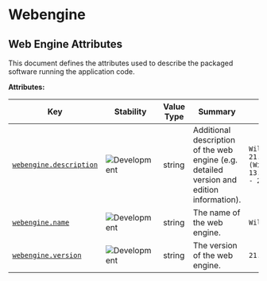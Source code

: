 <!-- NOTE: THIS FILE IS AUTOGENERATED. DO NOT EDIT BY HAND. -->
<!-- see templates/registry/markdown/attribute_namespace.md.j2 -->

# Webengine

## Web Engine Attributes

This document defines the attributes used to describe the packaged software running the application code.

**Attributes:**

| Key | Stability | Value Type | Summary | Example Values |
|---|---|---|---|---|
| <a id="webengine-description" href="#webengine-description">`webengine.description`</a> | ![Development](https://img.shields.io/badge/-development-blue) | string | Additional description of the web engine (e.g. detailed version and edition information). | `WildFly Full 21.0.0.Final (WildFly Core 13.0.1.Final) - 2.2.2.Final` |
| <a id="webengine-name" href="#webengine-name">`webengine.name`</a> | ![Development](https://img.shields.io/badge/-development-blue) | string | The name of the web engine. | `WildFly` |
| <a id="webengine-version" href="#webengine-version">`webengine.version`</a> | ![Development](https://img.shields.io/badge/-development-blue) | string | The version of the web engine. | `21.0.0` |
